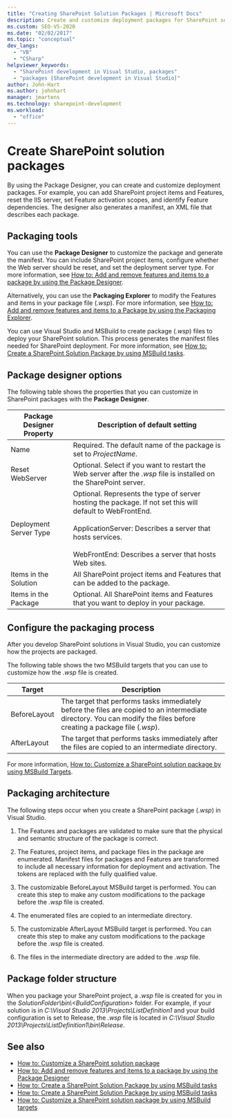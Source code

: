 ```yaml
---
title: "Creating SharePoint Solution Packages | Microsoft Docs"
description: Create and customize deployment packages for SharePoint solutions using the Package Designer. Explore packaging tools, designer options, and folder structure.
ms.custom: SEO-VS-2020
ms.date: "02/02/2017"
ms.topic: "conceptual"
dev_langs:
  - "VB"
  - "CSharp"
helpviewer_keywords:
  - "SharePoint development in Visual Studio, packages"
  - "packages [SharePoint development in Visual Studio]"
author: John-Hart
ms.author: johnhart
manager: jmartens
ms.technology: sharepoint-development
ms.workload:
  - "office"
---
```

# Create SharePoint solution packages
  By using the Package Designer, you can create and customize deployment packages. For example, you can add SharePoint project items and Features, reset the IIS server, set Feature activation scopes, and identify Feature dependencies. The designer also generates a manifest, an XML file that describes each package.

## Packaging tools
 You can use the **Package Designer** to customize the package and generate the manifest. You can include SharePoint project items, configure whether the Web server should be reset, and set the deployment server type. For more information, see [How to: Add and remove features and items to a package by using the Package Designer](../sharepoint/how-to-add-and-remove-features-and-items-to-a-package-by-using-the-package-designer.md).

 Alternatively, you can use the **Packaging Explorer** to modify the Features and items in your package file (*.wsp*). For more information, see [How to: Add and remove features and items to a Package by using the Packaging Explorer](../sharepoint/how-to-add-and-remove-features-and-items-to-a-package-by-using-the-packaging-explorer.md).

 You can use Visual Studio and MSBuild to create package (*.wsp*) files to deploy your SharePoint solution. This process generates the manifest files needed for SharePoint deployment. For more information, see [How to: Create a SharePoint Solution Package by using MSBuild tasks](../sharepoint/how-to-create-a-sharepoint-solution-package-by-using-msbuild-tasks.md).

## Package designer options
 The following table shows the properties that you can customize in SharePoint packages with the **Package Designer**.

|Package Designer Property|Description of default setting|
|-------------------------------|------------------------------------|
|Name|Required. The default name of the package is set to *ProjectName*.|
|Reset WebServer|Optional. Select if you want to restart the Web server after the *.wsp* file is installed on the SharePoint server.|
|Deployment Server Type|Optional. Represents the type of server hosting the package. If not set this will default to WebFrontEnd.<br /><br /> ApplicationServer: Describes a server that hosts services.<br /><br /> WebFrontEnd: Describes a server that hosts Web sites.|
|Items in the Solution|All SharePoint project items and Features that can be added to the package.|
|Items in the Package|Optional. All SharePoint items and Features that you want to deploy in your package.|

## Configure the packaging process
 After you develop SharePoint solutions in Visual Studio, you can customize how the projects are packaged.

 The following table shows the two MSBuild targets that you can use to customize how the *.wsp* file is created.

|Target|Description|
|------------|-----------------|
|BeforeLayout|The target that performs tasks immediately before the files are copied to an intermediate directory. You can modify the files before creating a package file (*.wsp*).|
|AfterLayout|The target that performs tasks immediately after the files are copied to an intermediate directory.|

 For more information, [How to: Customize a SharePoint solution package by using MSBuild Targets](../sharepoint/how-to-customize-a-sharepoint-solution-package-by-using-msbuild-targets.md).

## Packaging architecture
 The following steps occur when you create a SharePoint package (*.wsp*) in Visual Studio.

1. The Features and packages are validated to make sure that the physical and semantic structure of the package is correct.

2. The Features, project items, and package files in the package are enumerated. Manifest files for packages and Features are transformed to include all necessary information for deployment and activation. The tokens are replaced with the fully qualified value.

3. The customizable BeforeLayout MSBuild target is performed. You can create this step to make any custom modifications to the package before the *.wsp* file is created.

4. The enumerated files are copied to an intermediate directory.

5. The customizable AfterLayout MSBuild target is performed. You can create this step to make any custom modifications to the package before the *.wsp* file is created.

6. The files in the intermediate directory are added to the *.wsp* file.

## Package folder structure
 When you package your SharePoint project, a *.wsp* file is created for you in the *SolutionFolder\bin\\\<BuildConfiguration>* folder. For example, if your solution is in *C:\Visual Studio 2013\Projects\ListDefinition1* and your build configuration is set to Release, the *.wsp* file is located in *C:\Visual Studio 2013\Projects\ListDefinition1\bin\Release*.

## See also
- [How to: Customize a SharePoint solution package](../sharepoint/how-to-customize-a-sharepoint-solution-package.md)
- [How to: Add and remove features and items to a package by using the Package Designer](../sharepoint/how-to-add-and-remove-features-and-items-to-a-package-by-using-the-package-designer.md)
- [How to: Create a SharePoint Solution Package by using MSBuild tasks](../sharepoint/how-to-create-a-sharepoint-solution-package-by-using-msbuild-tasks.md)
- [How to: Create a SharePoint Solution Package by using MSBuild tasks](../sharepoint/how-to-create-a-sharepoint-solution-package-by-using-msbuild-tasks.md)
- [How to: Customize a SharePoint solution package by using MSBuild targets](../sharepoint/how-to-customize-a-sharepoint-solution-package-by-using-msbuild-targets.md)
